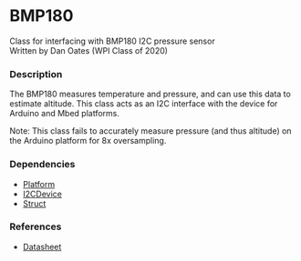 # BMP180
Class for interfacing with BMP180 I2C pressure sensor  
Written by Dan Oates (WPI Class of 2020)

### Description
The BMP180 measures temperature and pressure, and can use this data to estimate altitude. This class acts as an I2C interface with the device for Arduino and Mbed platforms.
  
Note: This class fails to accurately measure pressure (and thus altitude) on the Arduino platform for 8x oversampling.

### Dependencies
- [Platform](https://github.com/doates625/Platform.git)
- [I2CDevice](https://github.com/doates625/I2CDevice.git)
- [Struct](https://github.com/doates625/Struct.git)

### References
- [Datasheet](https://cdn-shop.adafruit.com/datasheets/BST-BMP180-DS000-09.pdf)